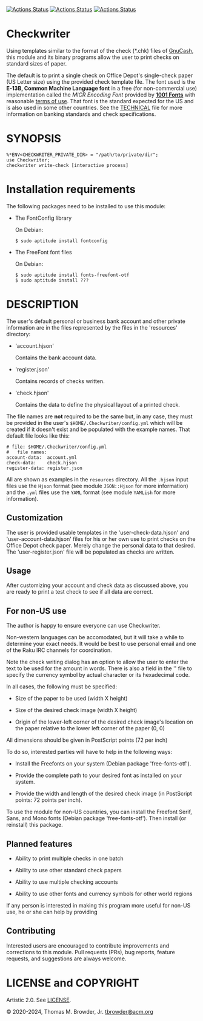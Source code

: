 [![Actions Status](https://github.com/tbrowder/Checkwriter/actions/workflows/linux.yml/badge.svg)](https://github.com/tbrowder/Checkwriter/actions) [![Actions Status](https://github.com/tbrowder/Checkwriter/actions/workflows/macos.yml/badge.svg)](https://github.com/tbrowder/Checkwriter/actions) [![Actions Status](https://github.com/tbrowder/Checkwriter/actions/workflows/windows-spec.yml/badge.svg)](https://github.com/tbrowder/Checkwriter/actions)

Checkwriter
===========

Using templates similar to the format of the check (*.chk) files of [GnuCash](https://gnucash.org), this module and its binary programs allow the user to print checks on standard sizes of paper.

The default is to print a single check on Office Depot's single-check paper (US Letter size) using the provided check template file. The font used is the **E-13B, Common Machine Language font** in a free (for non-commercial use) implementation called the *MICR Encoding Font* provided by **[1001 Fonts](https://www.1001fonts.com/micr-encoding-font.html#styles)** with reasonable [terms of use](https://www.1001fonts.com/licenses/general-font-usage-terms.html). That font is the standard expected for the US and is also used in some other countries. See the [TECHNICAL](./TECHNICAL.md) file for more information on banking standards and check specifications.

SYNOPSIS
========



    %*ENV<CHECKWRITER_PRIVATE_DIR> = "/path/to/private/dir";
    use Checkwriter;
    checkwriter write-check [interactive process]

Installation requirements
=========================

The following packages need to be installed to use this module:

  * The FontConfig library

    On Debian:

        $ sudo aptitude install fontconfig

  * The FreeFont font files

    On Debian:

        $ sudo aptitude install fonts-freefont-otf
        $ sudo aptitude install ???

DESCRIPTION
===========



The user's default personal or business bank account and other private information are in the files represented by the files in the 'resources' directory:

  * 'account.hjson'

    Contains the bank account data. 

  * 'register.json'

    Contains records of checks written.

  * 'check.hjson'

    Contains the data to define the physical layout of a printed check.

The file names are **not** required to be the same but, in any case, they must be provided in the user's `$HOME/.Checkwriter/config.yml` which will be created if it doesn't exist and be populated with the example names. That default file looks like this:

    # file: $HOME/.Checkwriter/config.yml
    #   file names:
    account-data:  account.yml
    check-data:    check.hjson
    register-data: register.json

All are shown as examples in the `resources` directory. All the `.hjson` input files use the `Hjson` format (see module `JSON::Hjson` for more information) and the `.yml` files use the `YAML` format (see module `YAMLish` for more information).

Customization
-------------

The user is provided usable templates in the 'user-check-data.hjson' and 'user-account-data.hjson' files for his or her own use to print checks on the Office Depot check paper. Merely change the personal data to that desired. The 'user-register.json' file will be populated as checks are written.

Usage
-----

After customizing your account and check data as discussed above, you are ready to print a test check to see if all data are correct.

For non-US use
--------------

The author is happy to ensure everyone can use Checkwriter. 

Non-western languages can be accomodated, but it will take a while to determine your exact needs. It would be best to use personal email and one of the Raku IRC channels for coordination.

Note the check writing dialog has an option to allow the user to enter the text to be used for the amount in words. There is also a field in the '' file to specify the currency symbol by actual character or its hexadecimal code.

In all cases, the following must be specified:

  * Size of the paper to be used (width X height)

  * Size of the desired check image (width X height)

  * Origin of the lower-left corner of the desired check image's location on the paper relative to the lower left corner of the paper (0, 0)

All dimensions should be given in PostScript points (72 per inch)

To do so, interested parties will have to help in the following ways:

  * Install the Freefonts on your system (Debian package 'free-fonts-otf'). 

  * Provide the complete path to your desired font as installed on your system.

  * Provide the width and length of the desired check image (in PostScript points: 72 points per inch).

To use the module for non-US countries, you can install the Freefont Serif, Sans, and Mono fonts (Debian package 'free-fonts-otf'). Then install (or reinstall) this package.

Planned features
----------------

  * Ability to print multiple checks in one batch

  * Ability to use other standard check papers

  * Ability to use multiple checking accounts

  * Ability to use other fonts and currency symbols for other world regions

If any person is interested in making this program more useful for non-US use, he or she can help by providing 

Contributing
------------

Interested users are encouraged to contribute improvements and corrections to this module. Pull requests (PRs), bug reports, feature requests, and suggestions are always welcome.

LICENSE and COPYRIGHT
=====================

Artistic 2.0. See [LICENSE](./LICENSE).

© 2020-2024, Thomas M. Browder, Jr. <tbrowder@acm.org>


